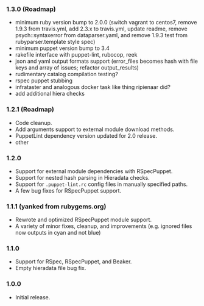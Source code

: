 ### 1.3.0 (Roadmap)
- minimum ruby version bump to 2.0.0 (switch vagrant to centos7, remove 1.9.3 from travis.yml, add 2.3.x to travis.yml, update readme, remove psych::syntaxerror from dataparser.yaml, and remove 1.9.3 test from rubyparser.template style spec)
- minimum puppet version bump to 3.4
- rakefile interface with puppet-lint, rubocop, reek
- json and yaml output formats support (error_files becomes hash with file keys and array of issues; refactor output_results)
- rudimentary catalog compilation testing?
- rspec puppet stubbing
- infrataster and analogous docker task like thing ripienaar did?
- add additional hiera checks

### 1.2.1 (Roadmap)
- Code cleanup.
- Add arguments support to external module download methods.
- PuppetLint dependency version updated for 2.0 release.
- other

### 1.2.0
- Support for external module dependencies with RSpecPuppet.
- Support for nested hash parsing in Hieradata checks.
- Support for `.puppet-lint.rc` config files in manually specified paths.
- A few bug fixes for RSpecPuppet support.

### 1.1.1 (yanked from rubygems.org)
- Rewrote and optimized RSpecPuppet module support.
- A variety of minor fixes, cleanup, and improvements (e.g. ignored files now outputs in cyan and not blue)

### 1.1.0
- Support for RSpec, RSpecPuppet, and Beaker.
- Empty hieradata file bug fix.

### 1.0.0
- Initial release.
